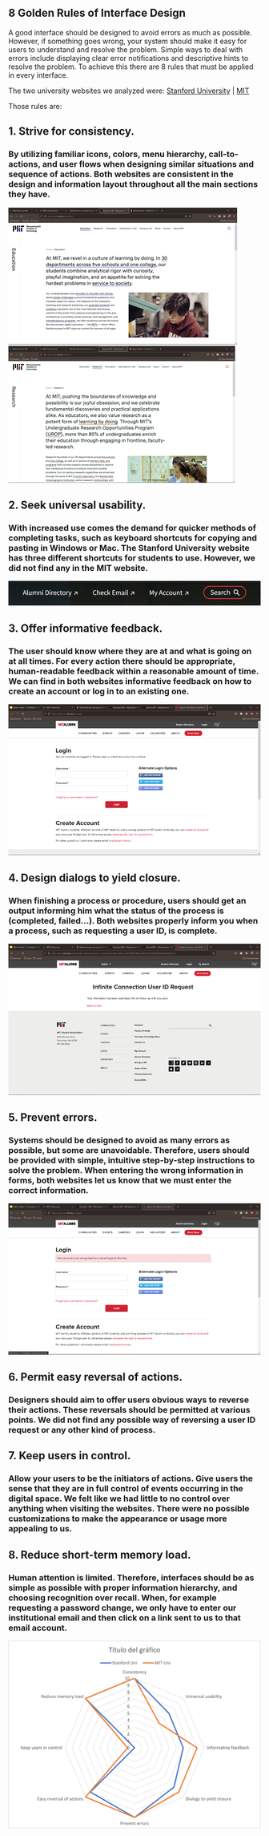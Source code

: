 ## 8 Golden Rules of Interface Design

A good interface should be designed to avoid errors as much as possible. However, if something goes wrong, your system should make it easy for users to understand and resolve 
the problem. Simple ways to deal with errors include displaying clear error notifications and descriptive hints to resolve the problem.
To achieve this there are 8 rules that must be applied in every interface.

The two university websites we analyzed were:
[Stanford University](stanford.edu) | 
[MIT](mit.edu)

Those rules are:

## 1. Strive for consistency.
### By utilizing familiar icons, colors, menu hierarchy, call-to-actions, and user flows when designing similar situations and sequence of actions. Both websites are consistent in the design and information layout throughout all the main sections they have.
![](Imagen1.png) ![](Imagen2.png)
## 2. Seek universal usability.
### With increased use comes the demand for quicker methods of completing tasks, such as keyboard shortcuts for copying and pasting in Windows or Mac. The Stanford University website has three different shortcuts for students to use. However, we did not find any in the MIT website.
![](Imagen3.png)
## 3. Offer informative feedback.
### The user should know where they are at and what is going on at all times. For every action there should be appropriate, human-readable feedback within a reasonable amount of time. We can find in both websites informative feedback on how to create an account or log in to an existing one.
![](Imagen4.png)
## 4. Design dialogs to yield closure.
### When finishing a process or procedure, users should get an output informing him what the status of the process is (completed, failed...). Both websites properly inform you when a process, such as requesting a user ID, is complete.
![](Imagen5.png)
## 5. Prevent errors.
### Systems should be designed to avoid as many errors as possible, but some are unavoidable. Therefore, users should be provided with simple, intuitive step-by-step instructions to solve the problem. When entering the wrong information in forms, both websites let us know that we must enter the correct information.
![](Imagen6.png)
## 6. Permit easy reversal of actions.
### Designers should aim to offer users obvious ways to reverse their actions. These reversals should be permitted at various points. We did not find any possible way of reversing a user ID request or any other kind of process.
## 7. Keep users in control.
### Allow your users to be the initiators of actions. Give users the sense that they are in full control of events occurring in the digital space. We felt like we had little to no control over anything when visiting the websites. There were no possible customizations to make the appearance or usage more appealing to us.
## 8. Reduce short-term memory load.
### Human attention is limited. Therefore, interfaces should be as simple as possible with proper information hierarchy, and choosing recognition over recall. When, for example requesting a password change, we only have to enter our institutional email and then click on a link sent to us to that email account.







![](kiviot.png)





